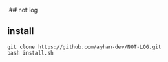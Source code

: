 .## not log


## install 

 
 ```
git clone https://github.com/ayhan-dev/NOT-LOG.git
bash install.sh
 ```
